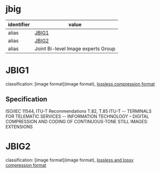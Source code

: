 # jbig

| identifier     | value
| -------------- | -----
| alias          | [JBIG1](#jbig1)
| alias          | [JBIG2](#jbig2)
| alias          | Joint Bi-level Image experts Group

# JBIG1
classification: [image format](image format), [lossless compression format](compression.md)

## Specification
ISO/IEC 11544, ITU-T Recommendations T.82, T.85
ITU-T -- TERMINALS FOR TELEMATIC SERVICES -- INFORMATION TECHNOLOGY – DIGITAL COMPRESSION AND CODING OF CONTINUOUS-TONE STILL IMAGES: EXTENSIONS

# JBIG2
classification: [image format](image format), [lossless and lossy compression format](compression.md)


